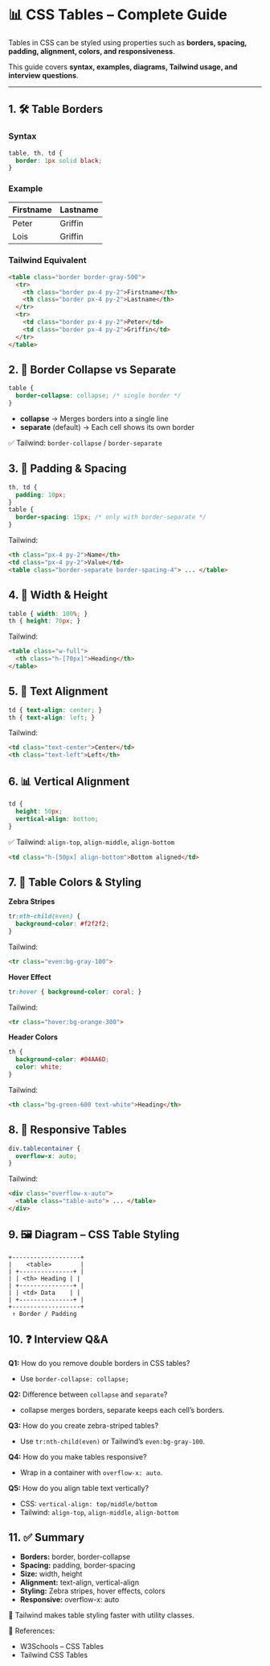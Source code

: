 # 📊 CSS Tables – Complete Guide

Tables in CSS can be styled using properties such as **borders, spacing, padding, alignment, colors, and responsiveness**.

This guide covers **syntax, examples, diagrams, Tailwind usage, and interview questions**.

---

## 1. 🛠 Table Borders

### Syntax

```css
table, th, td {
  border: 1px solid black;
}
```

### Example

| Firstname | Lastname |
| --------- | -------- |
| Peter     | Griffin  |
| Lois      | Griffin  |

### Tailwind Equivalent

```html
<table class="border border-gray-500">
  <tr>
    <th class="border px-4 py-2">Firstname</th>
    <th class="border px-4 py-2">Lastname</th>
  </tr>
  <tr>
    <td class="border px-4 py-2">Peter</td>
    <td class="border px-4 py-2">Griffin</td>
  </tr>
</table>
```

## 2. 🎯 Border Collapse vs Separate

```css
table {
  border-collapse: collapse; /* single border */
}
```

* **collapse** → Merges borders into a single line
* **separate** (default) → Each cell shows its own border

✅ Tailwind: `border-collapse` / `border-separate`

## 3. 📐 Padding & Spacing

```css
th, td {
  padding: 10px;
}
table {
  border-spacing: 15px; /* only with border-separate */
}
```

Tailwind:

```html
<th class="px-4 py-2">Name</th>
<td class="px-4 py-2">Value</td>
<table class="border-separate border-spacing-4"> ... </table>
```

## 4. 📏 Width & Height

```css
table { width: 100%; }
th { height: 70px; }
```

Tailwind:

```html
<table class="w-full">
  <th class="h-[70px]">Heading</th>
</table>
```

## 5. 📝 Text Alignment

```css
td { text-align: center; }
th { text-align: left; }
```

Tailwind:

```html
<td class="text-center">Center</td>
<th class="text-left">Left</th>
```

## 6. 📊 Vertical Alignment

```css
td {
  height: 50px;
  vertical-align: bottom;
}
```

✅ Tailwind: `align-top`, `align-middle`, `align-bottom`

```html
<td class="h-[50px] align-bottom">Bottom aligned</td>
```

## 7. 🎨 Table Colors & Styling

**Zebra Stripes**

```css
tr:nth-child(even) {
  background-color: #f2f2f2;
}
```

Tailwind:

```html
<tr class="even:bg-gray-100">
```

**Hover Effect**

```css
tr:hover { background-color: coral; }
```

Tailwind:

```html
<tr class="hover:bg-orange-300">
```

**Header Colors**

```css
th {
  background-color: #04AA6D;
  color: white;
}
```

Tailwind:

```html
<th class="bg-green-600 text-white">Heading</th>
```

## 8. 📱 Responsive Tables

```css
div.tablecontainer {
  overflow-x: auto;
}
```

Tailwind:

```html
<div class="overflow-x-auto">
  <table class="table-auto"> ... </table>
</div>
```

## 9. 🖼 Diagram – CSS Table Styling

```
+-------------------+
|    <table>        |
| +---------------+ |
| | <th> Heading | |
| +---------------+ |
| | <td> Data    | |
| +---------------+ |
+-------------------+
 ↑ Border / Padding
```

## 10. ❓ Interview Q&A

**Q1:** How do you remove double borders in CSS tables?

* Use `border-collapse: collapse;`

**Q2:** Difference between `collapse` and `separate`?

* collapse merges borders, separate keeps each cell’s borders.

**Q3:** How do you create zebra-striped tables?

* Use `tr:nth-child(even)` or Tailwind’s `even:bg-gray-100`.

**Q4:** How do you make tables responsive?

* Wrap in a container with `overflow-x: auto`.

**Q5:** How do you align table text vertically?

* CSS: `vertical-align: top/middle/bottom`
* Tailwind: `align-top`, `align-middle`, `align-bottom`

## 11. ✅ Summary

* **Borders:** border, border-collapse
* **Spacing:** padding, border-spacing
* **Size:** width, height
* **Alignment:** text-align, vertical-align
* **Styling:** Zebra stripes, hover effects, colors
* **Responsive:** overflow-x: auto

📌 Tailwind makes table styling faster with utility classes.

🔗 References:

* W3Schools – CSS Tables
* Tailwind CSS Tables
